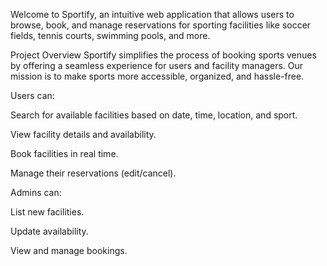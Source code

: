 Welcome to Sportify, an intuitive web application that allows users to browse, book, and manage reservations for sporting facilities like soccer fields, tennis courts, swimming pools, and more.

Project Overview
Sportify simplifies the process of booking sports venues by offering a seamless experience for users and facility managers.
Our mission is to make sports more accessible, organized, and hassle-free.

Users can:

Search for available facilities based on date, time, location, and sport.

View facility details and availability.

Book facilities in real time.

Manage their reservations (edit/cancel).

Admins can:

List new facilities.

Update availability.

View and manage bookings.

